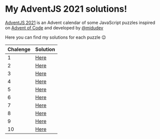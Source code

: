# My AdventJS 2021 solutions!

[AdventJS 2021](https://adventjs.dev) is an Advent calendar of some JavaScript puzzles inspired on [Advent of Code](https://adventofcode.com) and developed by [@midudev](https://github.com/midudev)

Here you can find my solutions for each puzzle 😉

| Chalenge  | Solution |
| --------- | -------- |
| 1 | [Here](https://github.com/marsigliadev/adventjs-solutions/blob/master/src/01/index.mjs)  |
| 2 | [Here](https://github.com/marsigliadev/adventjs-solutions/blob/master/src/02/index.mjs)  |
| 3 | [Here](https://github.com/marsigliadev/adventjs-solutions/blob/master/src/03/index.mjs)  |
| 4 | [Here](https://github.com/marsigliadev/adventjs-solutions/blob/master/src/04/index.mjs)  |
| 5 | [Here](https://github.com/marsigliadev/adventjs-solutions/blob/master/src/05/index.mjs)  |
| 6 | [Here](https://github.com/marsigliadev/adventjs-solutions/blob/master/src/06/index.mjs)  |
| 7 | [Here](https://github.com/marsigliadev/adventjs-solutions/blob/master/src/07/index.mjs)  |
| 8 | [Here](https://github.com/marsigliadev/adventjs-solutions/blob/master/src/08/index.mjs)  |
| 9 | [Here](https://github.com/marsigliadev/adventjs-solutions/blob/master/src/09/index.mjs)  |
| 10 | [Here](https://github.com/marsigliadev/adventjs-solutions/blob/master/src/10/index.mjs)  |